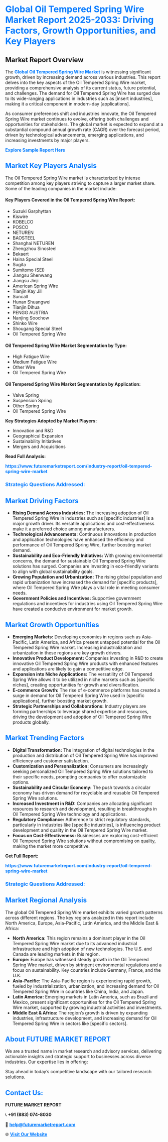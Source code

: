 <h1 style="color: #007BFF;">Global Oil Tempered Spring Wire Market Report 2025-2033: Driving Factors, Growth Opportunities, and Key Players</h1>

<section id="overview">
<h2>Market Report Overview</h2>
<p>The <a href="https://www.futuremarketreport.com/industry-report/oil-tempered-spring-wire-market" style="color: #007BFF; text-decoration: none;"><strong>Global Oil Tempered Spring Wire Market</strong></a> is witnessing significant growth, driven by increasing demand across various industries. This report delves into the key aspects of the Oil Tempered Spring Wire market, providing a comprehensive analysis of its current status, future potential, and challenges. The demand for Oil Tempered Spring Wire has surged due to its wide-ranging applications in industries such as [insert industries], making it a critical component in modern-day [applications].</p>
<p>As consumer preferences shift and industries innovate, the Oil Tempered Spring Wire market continues to evolve, offering both challenges and opportunities for stakeholders. The global market is expected to expand at a substantial compound annual growth rate (CAGR) over the forecast period, driven by technological advancements, emerging applications, and increasing investments by major players.</p>
</section>

<section id="overview">
<p><a href="https://www.futuremarketreport.com/request-sample/reportId=101357" style="color: #007BFF; text-decoration: none;"><strong>Explore Sample Report Here</strong></a></p>
</section>

<section id="key-players">
<h2 style="color: #007BFF;">Market Key Players Analysis</h2>
<p>The Oil Tempered Spring Wire market is characterized by intense competition among key players striving to capture a larger market share. Some of the leading companies in the market include:</p>
<h4>Key Players Covered in the Oil Tempered Spring Wire Report:</h4>
<ul><li>Suzuki Garphyttan</li><li>Kiswire</li><li>KOBELCO</li><li>POSCO</li><li>NETUREN</li><li>BAOSTEEL</li><li>Shanghai NETUREN</li><li>Zhengzhou Sinosteel</li><li>Bekaert</li><li>Haina Special Steel</li><li>Sugita</li><li>Sumitomo (SEI)</li><li>Jiangsu Shenwang</li><li>Jiangsu Jinji</li><li>American Spring Wire</li><li>Tianjin Kay Jill</li><li>Suncall</li><li>Hunan Shuangwei</li><li>Tianjin Dihua</li><li>PENGG AUSTRIA</li><li>Nanjing Soochow</li><li>Shinko Wire</li><li>Shougang Special Steel</li><li>Oil Tempered Spring Wire</li></ul>
<h4>Oil Tempered Spring Wire Market Segmentation by Type:</h4>
<ul><li>High Fatigue Wire</li><li>Medium Fatigue Wire</li><li>Other Wire</li><li>Oil Tempered Spring Wire</li></ul>

<h4>Oil Tempered Spring Wire Market Segmentation by Application:</h4>
<ul><li>Valve Spring</li><li>Suspension Spring</li><li>Other Spring</li><li>Oil Tempered Spring Wire</li></ul>
<p><strong>Key Strategies Adopted by Market Players:</strong></p>
<ul>
<li>Innovation and R&D</li>
<li>Geographical Expansion</li>
<li>Sustainability Initiatives</li>
<li>Mergers and Acquisitions</li>
</ul>
</section>

<section>
<p><strong>Read Full Analysis: </strong></p><a href="https://www.futuremarketreport.com/industry-report/oil-tempered-spring-wire-market" style="color: #007BFF; text-decoration: none;"><strong>https://www.futuremarketreport.com/industry-report/oil-tempered-spring-wire-market</strong></a>
<h3 style="color: #007BFF;">Strategic Questions Addressed:</h3>
</section>

<section id="driving-factors">
<h2 style="color: #007BFF;">Market Driving Factors</h2>
<ul>
<li><strong>Rising Demand Across Industries:</strong> The increasing adoption of Oil Tempered Spring Wire in industries such as [specific industries] is a major growth driver. Its versatile applications and cost-effectiveness make it a preferred choice among manufacturers.</li>
<li><strong>Technological Advancements:</strong> Continuous innovations in production and application technologies have enhanced the efficiency and performance of Oil Tempered Spring Wire, further boosting market demand.</li>
<li><strong>Sustainability and Eco-Friendly Initiatives:</strong> With growing environmental concerns, the demand for sustainable Oil Tempered Spring Wire solutions has surged. Companies are investing in eco-friendly variants to align with global sustainability goals.</li>
<li><strong>Growing Population and Urbanization:</strong> The rising global population and rapid urbanization have increased the demand for [specific products], where Oil Tempered Spring Wire plays a vital role in meeting consumer needs.</li>
<li><strong>Government Policies and Incentives:</strong> Supportive government regulations and incentives for industries using Oil Tempered Spring Wire have created a conducive environment for market growth.</li>
</ul>
</section>

<section id="growth-opportunities">
<h2 style="color: #007BFF;">Market Growth Opportunities</h2>
<ul>
<li><strong>Emerging Markets:</strong> Developing economies in regions such as Asia-Pacific, Latin America, and Africa present untapped potential for the Oil Tempered Spring Wire market. Increasing industrialization and urbanization in these regions are key growth drivers.</li>
<li><strong>Innovative Product Development:</strong> Companies investing in R&D to create innovative Oil Tempered Spring Wire products with enhanced features and applications are likely to gain a competitive edge.</li>
<li><strong>Expansion into Niche Applications:</strong> The versatility of Oil Tempered Spring Wire allows it to be utilized in niche markets such as [specific niches], creating opportunities for growth and diversification.</li>
<li><strong>E-commerce Growth:</strong> The rise of e-commerce platforms has created a surge in demand for Oil Tempered Spring Wire used in [specific applications], further boosting market growth.</li>
<li><strong>Strategic Partnerships and Collaborations:</strong> Industry players are forming partnerships to leverage shared expertise and resources, driving the development and adoption of Oil Tempered Spring Wire products globally.</li>
</ul>
</section>

<section id="trending-factors">
<h2 style="color: #007BFF;">Market Trending Factors</h2>
<ul>
<li><strong>Digital Transformation:</strong> The integration of digital technologies in the production and distribution of Oil Tempered Spring Wire has improved efficiency and customer satisfaction.</li>
<li><strong>Customization and Personalization:</strong> Consumers are increasingly seeking personalized Oil Tempered Spring Wire solutions tailored to their specific needs, prompting companies to offer customizable options.</li>
<li><strong>Sustainability and Circular Economy:</strong> The push towards a circular economy has driven demand for recyclable and reusable Oil Tempered Spring Wire solutions.</li>
<li><strong>Increased Investment in R&D:</strong> Companies are allocating significant resources to research and development, resulting in breakthroughs in Oil Tempered Spring Wire technology and applications.</li>
<li><strong>Regulatory Compliance:</strong> Adherence to strict regulatory standards, particularly in industries like [specific industries], is influencing product development and quality in the Oil Tempered Spring Wire market.</li>
<li><strong>Focus on Cost-Effectiveness:</strong> Businesses are exploring cost-efficient Oil Tempered Spring Wire solutions without compromising on quality, making the market more competitive.</li>
</ul>
</section>

<section>
<p><strong>Get Full Report: </strong></p><a href="https://www.futuremarketreport.com/industry-report/oil-tempered-spring-wire-market" style="color: #007BFF; text-decoration: none;"><strong>https://www.futuremarketreport.com/industry-report/oil-tempered-spring-wire-market</strong></a>
<h3 style="color: #007BFF;">Strategic Questions Addressed:</h3>
</section>


<section id="regional-analysis">
<h2 style="color: #007BFF;">Market Regional Analysis</h2>
<p>The global Oil Tempered Spring Wire market exhibits varied growth patterns across different regions. The key regions analyzed in this report include North America, Europe, Asia-Pacific, Latin America, and the Middle East & Africa:</p>
<ul>
<li><strong>North America:</strong> This region remains a dominant player in the Oil Tempered Spring Wire market due to its advanced industrial infrastructure and high adoption of new technologies. The U.S. and Canada are leading markets in this region.</li>
<li><strong>Europe:</strong> Europe has witnessed steady growth in the Oil Tempered Spring Wire market, driven by stringent environmental regulations and a focus on sustainability. Key countries include Germany, France, and the U.K.</li>
<li><strong>Asia-Pacific:</strong> The Asia-Pacific region is experiencing rapid growth, fueled by industrialization, urbanization, and increasing demand for Oil Tempered Spring Wire in countries like China, India, and Japan.</li>
<li><strong>Latin America:</strong> Emerging markets in Latin America, such as Brazil and Mexico, present significant opportunities for the Oil Tempered Spring Wire market, supported by growing industrial activities and investments.</li>
<li><strong>Middle East & Africa:</strong> The region’s growth is driven by expanding industries, infrastructure development, and increasing demand for Oil Tempered Spring Wire in sectors like [specific sectors].</li>
</ul>
</section>

<footer>
<h2 style="color: #007BFF;">About FUTURE MARKET REPORT</h2>
<p>We are a trusted name in market research and advisory services, delivering actionable insights and strategic support to businesses across diverse industries. Our expertise lies in offering:</p>

<p>Stay ahead in today’s competitive landscape with our tailored research solutions.</p>

<h2 style="color: #007BFF;">Contact Us:</h2>
<p><strong>FUTURE MARKET REPORT</strong></p>
<p>📞 <strong>+91 (883) 074-8030</strong></p>
<p>📧 <strong><a href="mailto:help@futuremarketreport.com" style="color: #007BFF;">help@futuremarketreport.com</a></strong></p>
<p>🌐 <strong><a href="https://www.futuremarketreport.com/" style="color: #007BFF;">Visit Our Website</a></strong></p>
</footer>